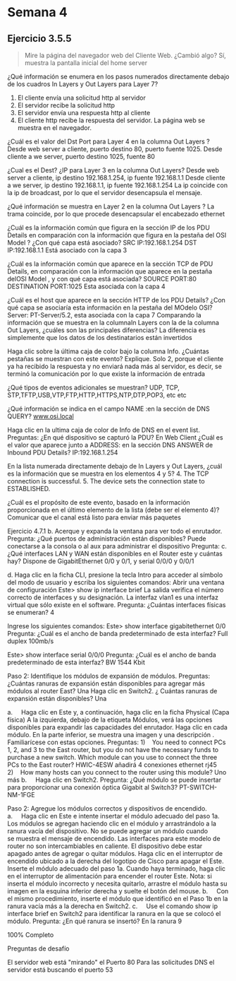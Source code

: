 # ﻿Semana 4
## Ejercicio 3.5.5

>Mire la página del navegador web del Cliente Web. ¿Cambió algo?
Sí, muestra la pantalla inicial del home server

¿Qué información se enumera en los pasos numerados directamente debajo de los cuadros In Layers y Out Layers para Layer 7?
1. El cliente envía una solicitud http al servidor
2. El servidor recibe la solicitud http
3. El servidor envía una respuesta http al cliente
4. El cliente http recibe la respuesta del servidor. La página web se muestra en el navegador.

¿Cuál es el valor del Dst Port para Layer 4 en la columna Out Layers ?
Desde web server a cliente, puerto destino 80, puerto fuente 1025.
Desde cliente a we server, puerto  destino 1025, fuente 80

¿Cual es el Dest? ¿IP para Layer 3 en la columna Out Layers?
Desde web server a cliente, ip destino 192.168.1.254, ip fuente 192.168.1.1
Desde cliente a we server,  ip destino 192.168.1.1, ip fuente 192.168.1.254
La ip coincide con la ip de broadcast, por lo que el servidor desencapsula el mensaje.

¿Qué información se muestra en Layer 2 en la columna Out Layers ?
La trama coincide, por lo que procede desencapsular el encabezado ethernet

¿Cuál es la información común que figura en la sección IP de los PDU Details en comparación con la información que figura en la pestaña del OSI Model ? ¿Con qué capa está asociado?
SRC IP:192.168.1.254 
DST IP:192.168.1.1 
Está asociado con la capa 3

¿Cuál es la información común que aparece en la sección TCP de PDU Details, en comparación con la información que aparece en la pestaña delOSI Model , y con qué capa está asociada?
SOURCE PORT:80 
DESTINATION PORT:1025 
Esta asociada con la capa 4

¿Cuál es el host que aparece en la sección HTTP de los PDU Details? ¿Con qué capa se asociaría esta información en la pestaña del MOdelo OSI?
Server: PT-Server/5.2, esta asociada con la capa 7
Comparando la información que se muestra en la columnaIn Layers con la de la columna Out Layers, ¿cuáles son las principales diferencias?
La diferencia es simplemente que los datos de los destinatarios están invertidos

Haga clic sobre la última caja de color bajo la columna Info. ¿Cuántas pestañas se muestran con este evento? Explique.
Solo 2, porque el cliente ya ha recibido la respuesta y no enviará nada más al servidor, es decir, se terminó la comunicación por lo que existe la información de entrada

¿Qué tipos de eventos adicionales se muestran?
UDP, TCP, STP,TFTP,USB,VTP,FTP,HTTP,HTTPS,NTP,DTP,POP3, etc etc

¿Qué información se indica en el campo NAME :en la sección de DNS QUERY?
www.osi.local 

Haga clic en la ultima caja de color de Info de DNS en el event list.
Preguntas:
¿En qué dispositivo se capturó la PDU?
En Web Client
¿Cuál es el valor que aparece junto a ADDRESS: en la sección DNS ANSWER de Inbound PDU Details?
IP:192.168.1.254 

En la lista numerada directamente debajo de In Layers y Out Layers, ¿cuál es la información que se muestra en los elementos 4 y 5?
4. The TCP connection is successful.
5. The device sets the connection state to ESTABLISHED.

¿Cuál es el propósito de este evento, basado en la información proporcionada en el último elemento de la lista (debe ser el elemento 4)?
Comunicar que el canal está listo para enviar más paquetes



Ejercicio 4.7.1
b.     Acerque y expanda la ventana para ver todo el enrutador.
Pregunta:
¿Qué puertos de administración están disponibles?
Puede conectarse a la consola o al aux para administrar el dispositivo
Pregunta:
c.     ¿Qué interfaces LAN y WAN están disponibles en el Router este y cuántas hay?
Dispone de GigabitEthernet 0/0 y 0/1, y serial 0/0/0 y 0/0/1


d. Haga clic en la ficha CLI, presione la tecla Intro para acceder al símbolo del modo de usuario y escriba los siguientes comandos:
Abrir una ventana de configuración
Este> show ip interface brief
La salida verifica el número correcto de interfaces y su designación. La interfaz vlan1 es una interfaz virtual que sólo existe en el software.
Pregunta:
¿Cuántas interfaces físicas se enumeran?
	4

Ingrese los siguientes comandos:
Este> show interface gigabitethernet 0/0
Pregunta:
¿Cuál es el ancho de banda predeterminado de esta interfaz?
Full duplex 100mb/s

Este> show interface serial 0/0/0
Pregunta:
¿Cuál es el ancho de banda predeterminado de esta interfaz?
BW 1544 Kbit


Paso 2: Identifique los módulos de expansión de módulos.
Preguntas:
¿Cuántas ranuras de expansión están disponibles para agregar más módulos al router East?
Una
Haga clic en Switch2. ¿ Cuántas ranuras de expansión están disponibles?
      Una

a.     Haga clic en Este y, a continuación, haga clic en la ficha Physical (Capa física) A la izquierda, debajo de la etiqueta Módulos, verá las opciones disponibles para expandir las capacidades del enrutador. Haga clic en cada módulo. En la parte inferior, se muestra una imagen y una descripción . Familiarícese con estas opciones.
Preguntas:
1)    You need to connect PCs 1, 2, and 3 to the East router, but you do not have the necessary funds to purchase a new switch. Which module can you use to connect the three PCs to the East router?
	HWIC-4ESW añadirá 4 conexiones ethernet rj45
2)    How many hosts can you connect to the router using this module?
Uno más
b.     Haga clic en Switch2.
Pregunta:
¿Qué módulo se puede insertar para proporcionar una conexión óptica Gigabit al Switch3?
	PT-SWITCH-NM-1FGE

Paso 2: Agregue los módulos correctos y dispositivos de encendido.
a.     Haga clic en Este e intente insertar el módulo adecuado del paso 1a. Los módulos se agregan haciendo clic en el módulo y arrastrándolo a la ranura vacía del dispositivo.
No se puede agregar un módulo cuando se muestra el mensaje de encendido. Las interfaces para este modelo de router no son intercambiables en caliente. El dispositivo debe estar apagado antes de agregar o quitar módulos. Haga clic en el interruptor de encendido ubicado a la derecha del logotipo de Cisco para apagar el Este. Inserte el módulo adecuado del paso 1a. Cuando haya terminado, haga clic en el interruptor de alimentación para encender el router Este.
Nota: si inserta el módulo incorrecto y necesita quitarlo, arrastre el módulo hasta su imagen en la esquina inferior derecha y suelte el botón del mouse.
b.     Con el mismo procedimiento, inserte el módulo que identificó en el Paso 1b en la ranura vacía más a la derecha en Switch2.
c.     Use el comando show ip interface brief en Switch2 para identificar la ranura en la que se colocó el módulo.
Pregunta:
¿En qué ranura se insertó?
	En la ranura 9


100% Completo

Preguntas de desafío

El servidor web está "mirando" el Puerto 80
Para las solicitudes DNS el servidor está buscando el puerto 53
